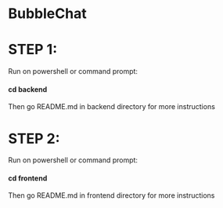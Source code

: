 # BubbleChat

# STEP 1: 
Run on powershell or command prompt:
#### cd backend
Then go README.md in backend directory for more instructions

# STEP 2: 
Run on powershell or command prompt:
#### cd frontend
Then go README.md in frontend directory for more instructions
